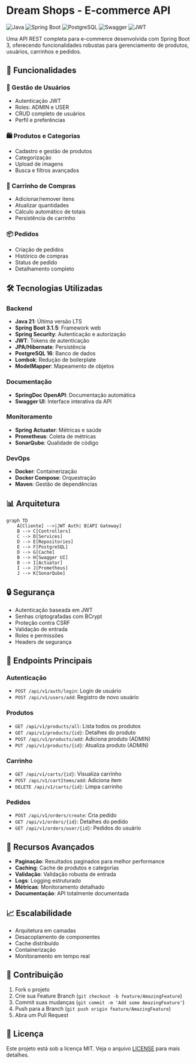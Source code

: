 # Dream Shops - E-commerce API

![Java](https://img.shields.io/badge/Java-21-orange)
![Spring Boot](https://img.shields.io/badge/Spring%20Boot-3.1.5-green)
![PostgreSQL](https://img.shields.io/badge/PostgreSQL-16-blue)
![Swagger](https://img.shields.io/badge/Swagger-3.0-green)
![JWT](https://img.shields.io/badge/JWT-Auth-yellow)

Uma API REST completa para e-commerce desenvolvida com Spring Boot 3, oferecendo funcionalidades robustas para gerenciamento de produtos, usuários, carrinhos e pedidos.

## 🚀 Funcionalidades

### 👤 Gestão de Usuários
- Autenticação JWT
- Roles: ADMIN e USER
- CRUD completo de usuários
- Perfil e preferências

### 🛍️ Produtos e Categorias
- Cadastro e gestão de produtos
- Categorização
- Upload de imagens
- Busca e filtros avançados

### 🛒 Carrinho de Compras
- Adicionar/remover itens
- Atualizar quantidades
- Cálculo automático de totais
- Persistência de carrinho

### 📦 Pedidos
- Criação de pedidos
- Histórico de compras
- Status de pedido
- Detalhamento completo

## 🛠️ Tecnologias Utilizadas

### Backend
- **Java 21**: Última versão LTS
- **Spring Boot 3.1.5**: Framework web
- **Spring Security**: Autenticação e autorização
- **JWT**: Tokens de autenticação
- **JPA/Hibernate**: Persistência
- **PostgreSQL 16**: Banco de dados
- **Lombok**: Redução de boilerplate
- **ModelMapper**: Mapeamento de objetos

### Documentação
- **SpringDoc OpenAPI**: Documentação automática
- **Swagger UI**: Interface interativa da API

### Monitoramento
- **Spring Actuator**: Métricas e saúde
- **Prometheus**: Coleta de métricas
- **SonarQube**: Qualidade de código

### DevOps
- **Docker**: Containerização
- **Docker Compose**: Orquestração
- **Maven**: Gestão de dependências

## 📊 Arquitetura

```mermaid
graph TD
    A[Cliente] -->|JWT Auth| B[API Gateway]
    B --> C[Controllers]
    C --> D[Services]
    D --> E[Repositories]
    E --> F[PostgreSQL]
    D --> G[Cache]
    B --> H[Swagger UI]
    B --> I[Actuator]
    I --> J[Prometheus]
    J --> K[SonarQube]
```

## 🔒 Segurança

- Autenticação baseada em JWT
- Senhas criptografadas com BCrypt
- Proteção contra CSRF
- Validação de entrada
- Roles e permissões
- Headers de segurança

## 📝 Endpoints Principais

### Autenticação
- `POST /api/v1/auth/login`: Login de usuário
- `POST /api/v1/users/add`: Registro de novo usuário

### Produtos
- `GET /api/v1/products/all`: Lista todos os produtos
- `GET /api/v1/products/{id}`: Detalhes do produto
- `POST /api/v1/products/add`: Adiciona produto (ADMIN)
- `PUT /api/v1/products/{id}`: Atualiza produto (ADMIN)

### Carrinho
- `GET /api/v1/carts/{id}`: Visualiza carrinho
- `POST /api/v1/cartItems/add`: Adiciona item
- `DELETE /api/v1/carts/{id}`: Limpa carrinho

### Pedidos
- `POST /api/v1/orders/create`: Cria pedido
- `GET /api/v1/orders/{id}`: Detalhes do pedido
- `GET /api/v1/orders/user/{id}`: Pedidos do usuário

## 🌟 Recursos Avançados

- **Paginação**: Resultados paginados para melhor performance
- **Caching**: Cache de produtos e categorias
- **Validação**: Validação robusta de entrada
- **Logs**: Logging estruturado
- **Métricas**: Monitoramento detalhado
- **Documentação**: API totalmente documentada

## 📈 Escalabilidade

- Arquitetura em camadas
- Desacoplamento de componentes
- Cache distribuído
- Containerização
- Monitoramento em tempo real

## 🤝 Contribuição

1. Fork o projeto
2. Crie sua Feature Branch (`git checkout -b feature/AmazingFeature`)
3. Commit suas mudanças (`git commit -m 'Add some AmazingFeature'`)
4. Push para a Branch (`git push origin feature/AmazingFeature`)
5. Abra um Pull Request

## 📄 Licença

Este projeto está sob a licença MIT. Veja o arquivo [LICENSE](LICENSE) para mais detalhes. 